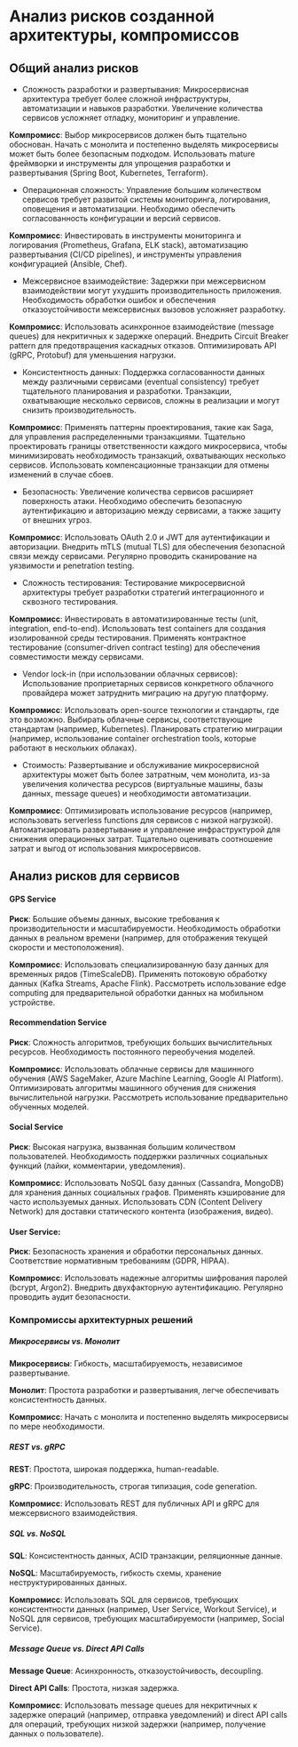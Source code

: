 # Анализ рисков созданной архитектуры, компромиссов

##  Общий анализ рисков

- Сложность разработки и развертывания: Микросервисная архитектура требует более сложной инфраструктуры, автоматизации и навыков разработки. Увеличение количества сервисов усложняет отладку, мониторинг и управление.

**Компромисс**: Выбор микросервисов должен быть тщательно обоснован. Начать с монолита и постепенно выделять микросервисы может быть более безопасным подходом. Использовать mature фреймворки и инструменты для упрощения разработки и развертывания (Spring Boot, Kubernetes, Terraform).

- Операционная сложность: Управление большим количеством сервисов требует развитой системы мониторинга, логирования, оповещения и автоматизации. Необходимо обеспечить согласованность конфигурации и версий сервисов.

**Компромисс**: Инвестировать в инструменты мониторинга и логирования (Prometheus, Grafana, ELK stack), автоматизацию развертывания (CI/CD pipelines), и инструменты управления конфигурацией (Ansible, Chef).

- Межсервисное взаимодействие: Задержки при межсервисном взаимодействии могут ухудшить производительность приложения. Необходимость обработки ошибок и обеспечения отказоустойчивости межсервисных вызовов усложняет разработку.

**Компромисс**: Использовать асинхронное взаимодействие (message queues) для некритичных к задержке операций. Внедрить Circuit Breaker pattern для предотвращения каскадных отказов. Оптимизировать API (gRPC, Protobuf) для уменьшения нагрузки.

- Консистентность данных: Поддержка согласованности данных между различными сервисами (eventual consistency) требует тщательного планирования и разработки. Транзакции, охватывающие несколько сервисов, сложны в реализации и могут снизить производительность.

**Компромисс**: Применять паттерны проектирования, такие как Saga, для управления распределенными транзакциями. Тщательно проектировать границы ответственности каждого микросервиса, чтобы минимизировать необходимость транзакций, охватывающих несколько сервисов. Использовать компенсационные транзакции для отмены изменений в случае сбоев.

- Безопасность: Увеличение количества сервисов расширяет поверхность атаки. Необходимо обеспечить безопасную аутентификацию и авторизацию между сервисами, а также защиту от внешних угроз.

**Компромисс**: Использовать OAuth 2.0 и JWT для аутентификации и авторизации. Внедрить mTLS (mutual TLS) для обеспечения безопасной связи между сервисами. Регулярно проводить сканирование на уязвимости и penetration testing.

- Сложность тестирования: Тестирование микросервисной архитектуры требует разработки стратегий интеграционного и сквозного тестирования.

**Компромисс**: Инвестировать в автоматизированные тесты (unit, integration, end-to-end). Использовать test containers для создания изолированной среды тестирования. Применять контрактное тестирование (consumer-driven contract testing) для обеспечения совместимости между сервисами.

- Vendor lock-in (при использовании облачных сервисов): Использование проприетарных сервисов конкретного облачного провайдера может затруднить миграцию на другую платформу.

**Компромисс**: Использовать open-source технологии и стандарты, где это возможно. Выбирать облачные сервисы, соответствующие стандартам (например, Kubernetes). Планировать стратегию миграции (например, использование container orchestration tools, которые работают в нескольких облаках).

- Стоимость: Развертывание и обслуживание микросервисной архитектуры может быть более затратным, чем монолита, из-за увеличения количества ресурсов (виртуальные машины, базы данных, message queues) и необходимости автоматизации.

**Компромисс**: Оптимизировать использование ресурсов (например, использовать serverless functions для сервисов с низкой нагрузкой). Автоматизировать развертывание и управление инфраструктурой для снижения операционных затрат. Тщательно оценивать соотношение затрат и выгод от использования микросервисов.

## Анализ рисков для сервисов

#### GPS Service

**Риск**: Большие объемы данных, высокие требования к производительности и масштабируемости. Необходимость обработки данных в реальном времени (например, для отображения текущей скорости и местоположения).

**Компромисс**: Использовать специализированную базу данных для временных рядов (TimeScaleDB). Применять потоковую обработку данных (Kafka Streams, Apache Flink). Рассмотреть использование edge computing для предварительной обработки данных на мобильном устройстве.

#### Recommendation Service

**Риск**: Сложность алгоритмов, требующих больших вычислительных ресурсов. Необходимость постоянного переобучения моделей.

**Компромисс**: Использовать облачные сервисы для машинного обучения (AWS SageMaker, Azure Machine Learning, Google AI Platform). Оптимизировать алгоритмы машинного обучения для снижения вычислительной нагрузки. Рассмотреть использование предварительно обученных моделей.

#### Social Service

**Риск**: Высокая нагрузка, вызванная большим количеством пользователей. Необходимость поддержки различных социальных функций (лайки, комментарии, уведомления).

**Компромисс**: Использовать NoSQL базу данных (Cassandra, MongoDB) для хранения данных социальных графов. Применять кэширование для часто используемых данных. Использовать CDN (Content Delivery Network) для доставки статического контента (изображения, видео).

#### User Service:

**Риск**: Безопасность хранения и обработки персональных данных. Соответствие нормативным требованиям (GDPR, HIPAA).

**Компромисс**: Использовать надежные алгоритмы шифрования паролей (bcrypt, Argon2). Внедрить двухфакторную аутентификацию. Регулярно проводить аудит безопасности.

### Компромиссы архитектурных решений

##### Микросервисы vs. Монолит

**Микросервисы**: Гибкость, масштабируемость, независимое развертывание.

**Монолит**: Простота разработки и развертывания, легче обеспечивать консистентность данных.

**Компромисс**: Начать с монолита и постепенно выделять микросервисы по мере необходимости.

##### REST vs. gRPC

**REST**: Простота, широкая поддержка, human-readable.

**gRPC**: Производительность, строгая типизация, code generation.

**Компромисс**: Использовать REST для публичных API и gRPC для межсервисного взаимодействия.

##### SQL vs. NoSQL

**SQL**: Консистентность данных, ACID транзакции, реляционные данные.

**NoSQL**: Масштабируемость, гибкость схемы, хранение неструктурированных данных.

**Компромисс**: Использовать SQL для сервисов, требующих консистентности данных (например, User Service, Workout Service), и NoSQL для сервисов, требующих масштабируемости (например, Social Service).

##### Message Queue vs. Direct API Calls

**Message Queue**: Асинхронность, отказоустойчивость, decoupling.

**Direct API Calls**: Простота, низкая задержка.

**Компромисс**: Использовать message queues для некритичных к задержке операций (например, отправка уведомлений) и direct API calls для операций, требующих низкой задержки (например, получение данных о пользователе).